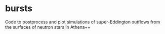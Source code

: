# bursts

Code to postprocess and plot simulations of super-Eddington outflows from the surfaces of neutron stars in Athena++
